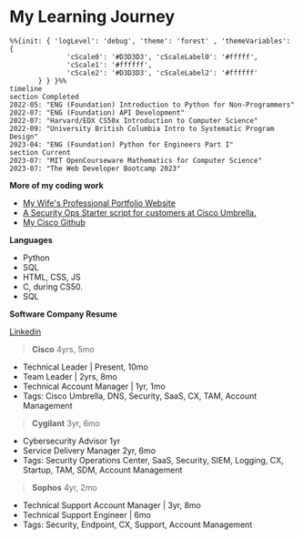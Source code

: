 # My Learning Journey

```mermaid
%%{init: { 'logLevel': 'debug', 'theme': 'forest' , 'themeVariables': {
              'cScale0': '#D3D3D3', 'cScaleLabel0': '#fffff',
              'cScale1': '#ffffff',
              'cScale2': '#D3D3D3', 'cScaleLabel2': '#ffffff'
       } } }%%
timeline
section Completed
2022-05: "ENG (Foundation) Introduction to Python for Non-Programmers"
2022-07: "ENG (Foundation) API Development"
2022-07: "Harvard/EDX CS50x Introduction to Computer Science"
2022-09: "University British Columbia Intro to Systematic Program Design"
2023-04: "ENG (Foundation) Python for Engineers Part I"
section Current
2023-07: "MIT OpenCourseware Mathematics for Computer Science"
2023-07: "The Web Developer Bootcamp 2023"
```

**More of my coding work**
- [My Wife's Professional Portfolio Website](https://www.davinafaye.com)
- [A Security Ops Starter script for customers at Cisco Umbrella.](https://github.com/CiscoDevNet/cloud-security/tree/master/Umbrella/Samples/SOCTools/NSD_Recheck)
- [My Cisco Github](https://github.com/ccardina)



**Languages**
- Python
- SQL
- HTML, CSS, JS
- C, during CS50.
- SQL



**Software Company Resume**

[Linkedin](https://www.linkedin.com/in/cody-cardinal-896b661b/)

> **Cisco** 4yrs, 5mo
- Technical Leader | Present, 10mo
- Team Leader | 2yrs, 8mo
- Technical Account Manager | 1yr, 1mo
- Tags: Cisco Umbrella, DNS, Security, SaaS, CX, TAM, Account Management

> **Cygilant** 3yr, 6mo
- Cybersecurity Advisor 1yr
- Service Delivery Manager 2yr, 6mo
- Tags: Security Operations Center, SaaS, Security, SIEM, Logging, CX, Startup, TAM, SDM, Account Management

> **Sophos** 4yr, 2mo
- Technical Support Account Manager | 3yr, 8mo
- Technical Support Engineer | 6mo
- Tags: Security, Endpoint, CX, Support, Account Management
